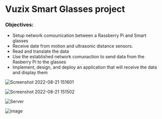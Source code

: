 # Vuzix Smart Glasses project 
### Objectives:
- Setup network comounication between a Rassberry Pi and Smart glasses
- Receive date from motion and ultrasonic distance sensors.
- Read and translate the data
- Use the established network comunaction to send data from the Rasberry Pi to the glasses
- Implement, design, and deploy an application that will receive the data and display them


![Screenshot 2022-08-21 151601](https://user-images.githubusercontent.com/94146702/185813111-ea6a5298-9a3b-4ec3-a274-16ff8de623f7.png)


![Screenshot 2022-08-21 151502](https://user-images.githubusercontent.com/94146702/185813115-49ab4539-6430-4ac5-b887-42e2c9ebc19d.png)


![Server](https://user-images.githubusercontent.com/94146702/186465070-20bbaf00-381f-415a-ad50-5e057b9d4fd5.png)


![image](https://user-images.githubusercontent.com/94146702/185813167-5abb626d-6fcd-4011-b52d-52adf07e260b.png)
